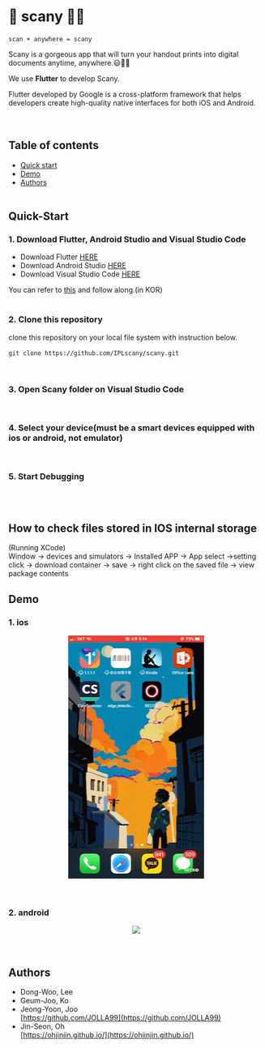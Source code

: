 # 📱 scany 🧾📄

~~~
scan + anywhere = scany
~~~

Scany is a gorgeous app that will turn your handout prints into digital documents anytime, anywhere.😃👌🏽<br/>

We use **Flutter** to develop Scany.<br/>

Flutter developed by Google is a cross-platform framework that helps developers create high-quality native interfaces for both iOS and Android.<br/>
<br/><br/>

## Table of contents

- [Quick start](#quick-start)
- [Demo](#demo)
- [Authors](#authors)
<br/><br/>

## Quick-Start
### 1. Download Flutter, Android Studio and Visual Studio Code<br/>
- Download Flutter [HERE](https://flutter.dev/docs/get-started/install/windows)<br/>
- Download Android Studio [HERE](https://developer.android.com/studio)<br/>
- Download Visual Studio Code [HERE](https://code.visualstudio.com/download)<br/>

You can refer to [this](https://ohjinjin.github.io/flutter/start-flutter/) and follow along.(in KOR)<br/>
<br/>

### 2. Clone this repository<br/>
clone this repository on your local file system with instruction below.<br/>

~~~
git clone https://github.com/IPLscany/scany.git
~~~
<br/>

### 3. Open Scany folder on Visual Studio Code<br/>
<br/>

### 4. Select your device(must be a smart devices equipped with ios or android, not emulator)<br/>
<br/>

### 5. Start Debugging<br/>
<br/>
<br/>

## How to check files stored in IOS internal storage <br/>

(Running XCode)<br/>
Window -> devices and simulators -> Installed APP -> App select ->setting click -> download container -> save ->  right click on the saved file -> view package contents
<br/>

## Demo
### 1. ios<br/>

<p align="center">
  <img src="https://github.com/IPLscany/scany/blob/master/scany_ios.gif"/>
</p>

<br/>

### 2. android<br/>

<p align="center">
  <img src="https://github.com/IPLscany/scany/blob/master/scany_android.gif"/>
</p>

<br/>


## Authors
* Dong-Woo, Lee<br/>
* Geum-Joo, Ko<br/>
* Jeong-Yoon, Joo<br/>
[https://github.com/JOLLA99](https://github.com/JOLLA99)<br/>
* Jin-Seon, Oh<br/>
[https://ohjinjin.github.io/](https://ohjinjin.github.io/)<br/>

